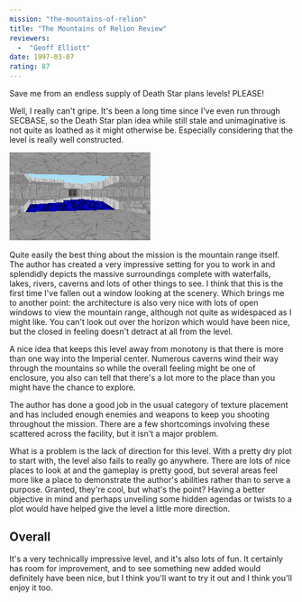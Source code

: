 ```yaml
---
mission: "the-mountains-of-relion"
title: "The Mountains of Relion Review"
reviewers: 
  -  "Geoff Elliott"
date: 1997-03-07
rating: 87
---
```


Save me from an endless supply of Death Star plans levels! PLEASE!

Well, I really can't gripe. It's been a long time since I've even run through SECBASE, so the Death Star plan idea while still stale and unimaginative is not quite as loathed as it might otherwise be. Especially considering that the level is really well constructed.

![The Mountains of Relion screenshot](./mount.png "The mountain range of Relion has been beautifully rendered and meshed with the Imperial center.")

Quite easily the best thing about the mission is the mountain range itself. The author has created a very impressive setting for you to work in and splendidly depicts the massive surroundings complete with waterfalls, lakes, rivers, caverns and lots of other things to see. I think that this is the first time I've fallen out a window looking at the scenery. Which brings me to another point: the architecture is also very nice with lots of open windows to view the mountain range, although not quite as widespaced as I might like. You can't look out over the horizon which would have been nice, but the closed in feeling doesn't detract at all from the level.

A nice idea that keeps this level away from monotony is that there is more than one way into the Imperial center. Numerous caverns wind their way through the mountains so while the overall feeling might be one of enclosure, you also can tell that there's a lot more to the place than you might have the chance to explore.

The author has done a good job in the usual category of texture placement and has included enough enemies and weapons to keep you shooting throughout the mission. There are a few shortcomings involving these scattered across the facility, but it isn't a major problem.

What is a problem is the lack of direction for this level. With a pretty dry plot to start with, the level also fails to really go anywhere. There are lots of nice places to look at and the gameplay is pretty good, but several areas feel more like a place to demonstrate the author's abilities rather than to serve a purpose. Granted, they're cool, but what's the point? Having a better objective in mind and perhaps unveiling some hidden agendas or twists to a plot would have helped give the level a little more direction.

## Overall

It's a very technically impressive level, and it's also lots of fun. It certainly has room for improvement, and to see something new added would definitely have been nice, but I think you'll want to try it out and I think you'll enjoy it too.
